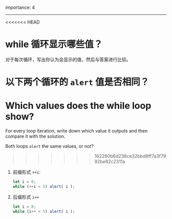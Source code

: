 importance: 4

---

<<<<<<< HEAD
# while 循环显示哪些值？

对于每次循环，写出你认为会显示的值，然后与答案进行比较。

以下两个循环的 `alert` 值是否相同？
=======
# Which values does the while loop show?

For every loop iteration, write down which value it outputs and then compare it with the solution.

Both loops `alert` the same values, or not?
>>>>>>> 162280b6d238ce32bbd8ff7a3f7992be82c2311a

1. 前缀形式 `++i`:

    ```js
    let i = 0;
    while (++i < 5) alert( i );
    ```
2. 后缀形式 `i++`

    ```js
    let i = 0;
    while (i++ < 5) alert( i );
    ```
